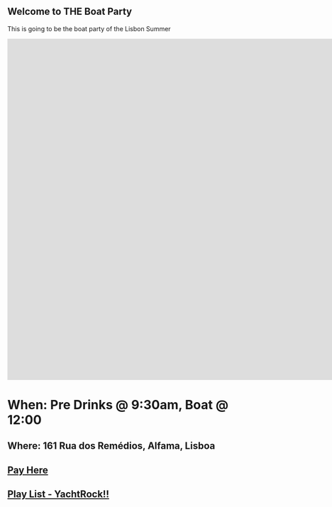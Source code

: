 ## Welcome to THE Boat Party 


This is going to be the boat party of the Lisbon Summer 

<iframe width="1664" height="770" src="https://www.youtube.com/embed/w3nH0uEHh7Y" title="YouTube video player" frameborder="0" allow="accelerometer; autoplay; clipboard-write; encrypted-media; gyroscope; picture-in-picture" allowfullscreen></iframe>


# When: Pre Drinks @ 9:30am, Boat @ 12:00
## Where: 161 Rua dos Remédios, Alfama, Lisboa

## [Pay Here](https://revolut.me/r/qV9mf0fdMF)


## [Play List - YachtRock!!](https://open.spotify.com/playlist/37i9dQZF1DXb3m918yXHxA)


